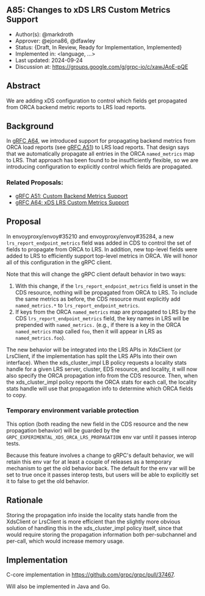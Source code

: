 A85: Changes to xDS LRS Custom Metrics Support
----
* Author(s): @markdroth
* Approver: @ejona86, @dfawley
* Status: {Draft, In Review, Ready for Implementation, Implemented}
* Implemented in: <language, ...>
* Last updated: 2024-09-24
* Discussion at: https://groups.google.com/g/grpc-io/c/xawJAoE-pQE

## Abstract

We are adding xDS configuration to control which fields get propagated
from ORCA backend metric reports to LRS load reports.

## Background

In [gRFC A64][A64], we introduced support for propagating backend metrics
from ORCA load reports (see [gRFC A51][A51]) to LRS load reports.
That design says that we automatically propagate all entries in the
ORCA `named_metrics` map to LRS.  That approach has been found to be
insufficiently flexible, so we are introducing configuration to explicitly
control which fields are propagated.

### Related Proposals:
* [gRFC A51: Custom Backend Metrics Support][A51]
* [gRFC A64: xDS LRS Custom Metrics Support][A64]

[A51]: A51-custom-backend-metrics.md
[A64]: A64-lrs-custom-metrics.md

## Proposal

In envoyproxy/envoy#35210 and envoyproxy/envoy#35284, a new
`lrs_report_endpoint_metrics` field was added in CDS to control the set
of fields to propagate from ORCA to LRS.  In addition, new top-level
fields were added to LRS to efficiently support top-level metrics in ORCA.
We will honor all of this configuration in the gRPC client.

Note that this will change the gRPC client default behavior in two ways:

1. With this change, if the `lrs_report_endpoint_metrics` field is unset
   in the CDS resource, nothing will be propagated from ORCA to LRS.  To
   include the same metrics as before, the CDS resource must explicitly
   add `named_metrics.*` to `lrs_report_endpoint_metrics`.
2. If keys from the ORCA `named_metrics` map are propagated to LRS by
   the CDS `lrs_report_endpoint_metrics` field, the key names in LRS will
   be prepended with `named_metrics.` (e.g., if there is a key in the
   ORCA `named_metrics` map called `foo`, then it will appear in LRS as
   `named_metrics.foo`).

The new behavior will be integrated into the LRS APIs in XdsClient (or
LrsClient, if the implementation has split the LRS APIs into their own
interface).  When the xds_cluster_impl LB policy requests a locality stats
handle for a given LRS server, cluster, EDS resource, and locality, it
will now also specify the ORCA propagation info from the CDS resource.
Then, when the xds_cluster_impl policy reports the ORCA stats for
each call, the locality stats handle will use that propagation info to
determine which ORCA fields to copy.

### Temporary environment variable protection

This option (both reading the new field in the CDS resource
and the new propagation behavior) will be guarded by the
`GRPC_EXPERIMENTAL_XDS_ORCA_LRS_PROPAGATION` env var until it passes
interop tests.

Because this feature involves a change to gRPC's default behavior, we will
retain this env var for at least a couple of releases as a temporary
mechanism to get the old behavior back.  The default for the env var
will be set to true once it passes interop tests, but users will be able
to explicitly set it to false to get the old behavior.

## Rationale

Storing the propagation info inside the locality stats handle from the
XdsClient or LrsClient is more efficient than the slightly more obvious
solution of handling this in the xds_cluster_impl policy itself, since
that would require storing the propagation information both
per-subchannel and per-call, which would increase memory usage.

## Implementation

C-core implementation in https://github.com/grpc/grpc/pull/37467.

Will also be implemented in Java and Go.
